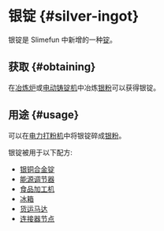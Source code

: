 # 银锭 {#silver-ingot}

银锭是 Slimefun 中新增的一种[锭](/Ingots)。  

## 获取 {#obtaining}

在[冶炼炉](/Smeltery)或[电动铸锭机](/Electric-Ingot-Factory)中冶炼[银粉](/Silver-Dust)可以获得银锭。

## 用途 {#usage}

可以在[电力打粉机](/Electric-Ingot-Pulverizer)中将银锭碎成[银粉](/Silver-Dust)。

银锭被用于以下配方:

* [银铜合金锭](/Billon-Ingot)
* [能源调节器](/Energy-Regulator)
* [食品加工机](/Food-Fabricator)
* [冰箱](/Freezer)
* [货运马达](/Cargo-Motor)
* [连接器节点](/Connector-Node)
